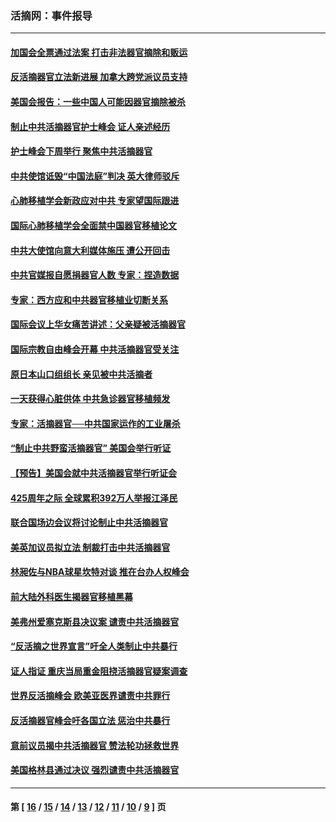 ### 活摘网：事件报导
---
#### [加国会全票通过法案 打击非法器官摘除和贩运](../../pages/nf5877/n13884924.md?01110430) 
#### [反活摘器官立法新进展 加拿大跨党派议员支持](../../pages/nf5877/n13876061.md?01110430) 
#### [美国会报告：一些中国人可能因器官摘除被杀](../../pages/nf5877/n13867964.md?01110430) 
#### [制止中共活摘器官护士峰会 证人亲述经历](../../pages/nf5877/n13859007.md?01110430) 
#### [护士峰会下周举行 聚焦中共活摘器官](../../pages/nf5877/n13855418.md?01110430) 
#### [中共使馆诋毁“中国法庭”判决 英大律师驳斥](../../pages/nf5877/n13833945.md?01110430) 
#### [心肺移植学会新政应对中共 专家望国际跟进](../../pages/nf5877/n13829043.md?01110430) 
#### [国际心肺移植学会全面禁中国器官移植论文](../../pages/nf5877/n13827785.md?01110430) 
#### [中共大使馆向意大利媒体施压 遭公开回击](../../pages/nf5877/n13826038.md?01110430) 
#### [中共官媒报自愿捐器官人数 专家：捏造数据](../../pages/nf5877/n13814130.md?01110430) 
#### [专家：西方应和中共器官移植业切断关系](../../pages/nf5877/n13772828.md?01110430) 
#### [国际会议上华女痛苦讲述：父亲疑被活摘器官](../../pages/nf5877/n13771583.md?01110430) 
#### [国际宗教自由峰会开幕 中共活摘器官受关注](../../pages/nf5877/n13769995.md?01110430) 
#### [原日本山口组组长 亲见被中共活摘者](../../pages/nf5877/n13767360.md?01110430) 
#### [一天获得心脏供体 中共急诊器官移植频发](../../pages/nf5877/n13764689.md?01110430) 
#### [专家：活摘器官──中共国家运作的工业屠杀](../../pages/nf5877/n13761178.md?01110430) 
#### [“制止中共野蛮活摘器官” 美国会举行听证](../../pages/nf5877/n13735831.md?01110430) 
#### [【预告】美国会就中共活摘器官举行听证会](../../pages/nf5877/n13732843.md?01110430) 
#### [425周年之际 全球累积392万人举报江泽民](../../pages/nf5877/n13719232.md?01110430) 
#### [联合国场边会议将讨论制止中共活摘器官](../../pages/nf5877/n13656361.md?01110430) 
#### [美英加议员拟立法 制裁打击中共活摘器官](../../pages/nf5877/n13430251.md?01110430) 
#### [林昶佐与NBA球星坎特对谈 推在台办人权峰会](../../pages/nf5877/n13414467.md?01110430) 
#### [前大陆外科医生揭器官移植黑幕](../../pages/nf5877/n13401416.md?01110430) 
#### [美弗州爱塞克斯县决议案 谴责中共活摘器官](../../pages/nf5877/n13320919.md?01110430) 
#### [“反活摘之世界宣言”吁全人类制止中共暴行](../../pages/nf5877/n13259730.md?01110430) 
#### [证人指证 重庆当局重金阻挠活摘器官疑案调查](../../pages/nf5877/n13259127.md?01110430) 
#### [世界反活摘峰会 欧美亚医界谴责中共罪行](../../pages/nf5877/n13253550.md?01110430) 
#### [反活摘器官峰会吁各国立法 惩治中共暴行](../../pages/nf5877/n13245052.md?01110430) 
#### [意前议员揭中共活摘器官 赞法轮功拯救世界](../../pages/nf5877/n13203445.md?01110430) 
#### [美国格林县通过决议 强烈谴责中共活摘器官](../../pages/nf5877/n13119367.md?01110430) 

---
#### 第 [ [16](./16.md?01110430) / [15](./15.md?01110430) / [14](./14.md?01110430) / [13](./13.md?01110430) / [12](./12.md?01110430) / [11](./11.md?01110430) / [10](./10.md?01110430) / [9](./9.md?01110430) ] 页
